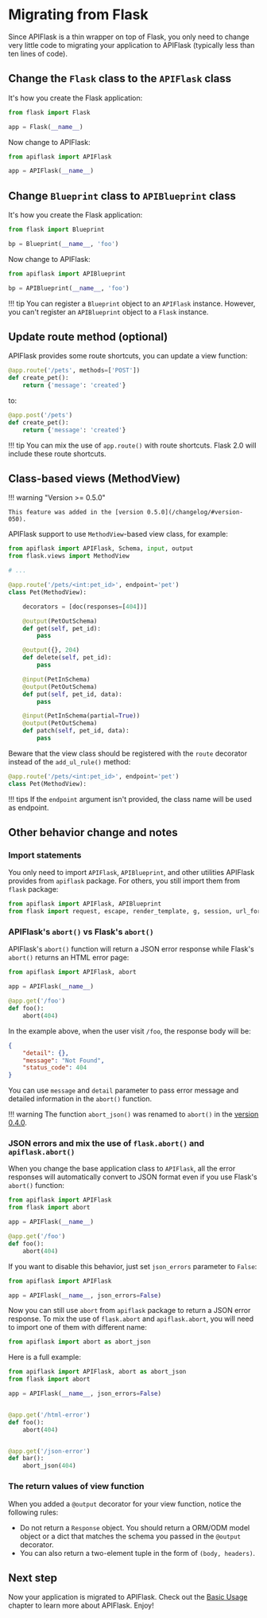 # Migrating from Flask

Since APIFlask is a thin wrapper on top of Flask, you only need to change very little
code to migrating your application to APIFlask (typically less than ten lines of code).

## Change the `Flask` class to the `APIFlask` class

It's how you create the Flask application:

```python
from flask import Flask

app = Flask(__name__)
```

Now change to APIFlask:

```python
from apiflask import APIFlask

app = APIFlask(__name__)
```

## Change `Blueprint` class to `APIBlueprint` class

It's how you create the Flask application:

```python
from flask import Blueprint

bp = Blueprint(__name__, 'foo')
```

Now change to APIFlask:

```python
from apiflask import APIBlueprint

bp = APIBlueprint(__name__, 'foo')
```

!!! tip
    You can register a `Blueprint` object to an `APIFlask` instance. However, you
    can't register an `APIBlueprint` object to a `Flask` instance.

## Update route method (optional)

APIFlask provides some route shortcuts, you can update a view function:

```python hl_lines="1"
@app.route('/pets', methods=['POST'])
def create_pet():
    return {'message': 'created'}
```

to:

```python hl_lines="1"
@app.post('/pets')
def create_pet():
    return {'message': 'created'}
```

!!! tip
    You can mix the use of `app.route()` with route shortcuts. Flask 2.0 will include
    these route shortcuts.

## Class-based views (MethodView)

!!! warning "Version >= 0.5.0"

    This feature was added in the [version 0.5.0](/changelog/#version-050).

APIFlask support to use `MethodView`-based view class, for example:

```python
from apiflask import APIFlask, Schema, input, output
from flask.views import MethodView

# ...

@app.route('/pets/<int:pet_id>', endpoint='pet')
class Pet(MethodView):

    decorators = [doc(responses=[404])]

    @output(PetOutSchema)
    def get(self, pet_id):
        pass

    @output({}, 204)
    def delete(self, pet_id):
        pass

    @input(PetInSchema)
    @output(PetOutSchema)
    def put(self, pet_id, data):
        pass

    @input(PetInSchema(partial=True))
    @output(PetOutSchema)
    def patch(self, pet_id, data):
        pass
```

Beware that the view class should be registered with the `route` decorator instead of
the `add_ul_rule()` method:

```python hl_line="1"
@app.route('/pets/<int:pet_id>', endpoint='pet')
class Pet(MethodView):
```

!!! tips
    If the `endpoint` argument isn't provided, the class name will be used as endpoint.

## Other behavior change and notes

### Import statements

You only need to import `APIFlask`, `APIBlueprint`, and other utilities APIFlask
provides from `apiflask` package. For others, you still import them from `flask` package:

```python
from apiflask import APIFlask, APIBlueprint
from flask import request, escape, render_template, g, session, url_for
```

### APIFlask's `abort()` vs Flask's `abort()`

APIFlask's `abort()` function will return a JSON error response while Flask's `abort()`
returns an HTML error page:

```python
from apiflask import APIFlask, abort

app = APIFlask(__name__)

@app.get('/foo')
def foo():
    abort(404)
```

In the example above, when the user visit `/foo`, the response body will be:

```json
{
    "detail": {},
    "message": "Not Found",
    "status_code": 404
}
```

You can use `message` and `detail` parameter to pass error message and detailed
information in the `abort()` function.

!!! warning
    The function `abort_json()` was renamed to `abort()` in the
    [version 0.4.0](/changelog/#version-040).

### JSON errors and mix the use of `flask.abort()` and `apiflask.abort()`

When you change the base application class to `APIFlask`, all the error responses
will automatically convert to JSON format even if you use Flask's `abort()` function:

```python
from apiflask import APIFlask
from flask import abort

app = APIFlask(__name__)

@app.get('/foo')
def foo():
    abort(404)
```

If you want to disable this behavior, just set `json_errors` parameter to `False`:

```python hl_lines="3"
from apiflask import APIFlask

app = APIFlask(__name__, json_errors=False)
```

Now you can still use `abort` from `apiflask` package to return a JSON error
response. To mix the use of `flask.abort` and `apiflask.abort`, you will need to import one
of them with different name:

```python
from apiflask import abort as abort_json
```

Here is a full example:

```python hl_lines="1 14"
from apiflask import APIFlask, abort as abort_json
from flask import abort

app = APIFlask(__name__, json_errors=False)


@app.get('/html-error')
def foo():
    abort(404)


@app.get('/json-error')
def bar():
    abort_json(404)
```

### The return values of view function

When you added a `@output` decorator for your view function, notice the
following rules:

- Do not return a `Response` object. You should return a ORM/ODM model object or
a dict that matches the schema you passed in the `@output` decorator.
- You can also return a two-element tuple in the form of `(body, headers)`.

## Next step

Now your application is migrated to APIFlask. Check out the
[Basic Usage](/usage) chapter to learn more about APIFlask. Enjoy!
